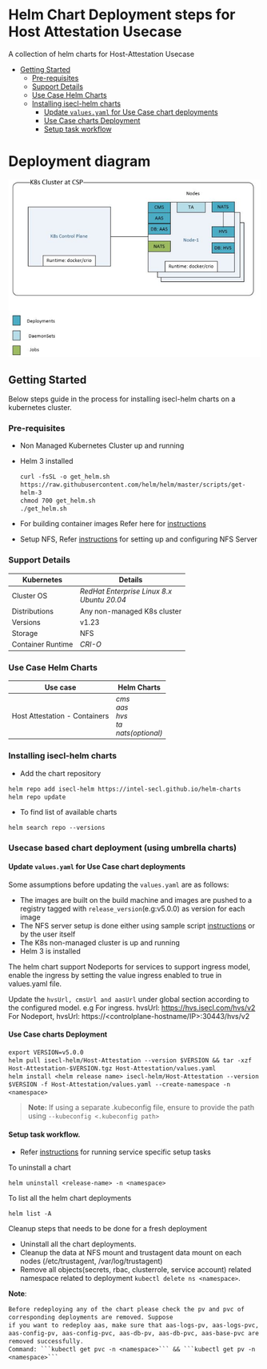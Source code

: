 # Helm Chart Deployment steps for Host Attestation Usecase

A collection of helm charts for Host-Attestation Usecase

<!-- @import "[TOC]" {cmd="toc" depthFrom=1 depthTo=6 orderedList=false} -->

<!-- code_chunk_output -->

  - [Getting Started](#getting-started)
    - [Pre-requisites](#pre-requisites)
    - [Support Details](#support-details)
    - [Use Case Helm Charts](#use-case-helm-charts)
    - [Installing isecl-helm charts](#installing-isecl-helm-charts)
      - [Update `values.yaml` for Use Case chart deployments](#update-valuesyaml-for-use-case-chart-deployments)
      - [Use Case charts Deployment](#usecase-based-chart-deployment-using-umbrella-charts)
      - [Setup task workflow](#setup-task-workflow)

<!-- /code_chunk_output -->

# Deployment diagram
![K8s Deployment-fsws](../../images/fs.jpg)

## Getting Started
Below steps guide in the process for installing isecl-helm charts on a kubernetes cluster.

### Pre-requisites
* Non Managed Kubernetes Cluster up and running
* Helm 3 installed
  ```shell
  curl -fsSL -o get_helm.sh https://raw.githubusercontent.com/helm/helm/master/scripts/get-helm-3
  chmod 700 get_helm.sh
  ./get_helm.sh
  ```

* For building container images Refer here for [instructions](https://github.com/intel-secl/docs/blob/v4.2/develop/docs/quick-start-guides/Foundational%20%26%20Workload%20Security%20-%20Containerization/5Build.md)  

* Setup NFS, Refer [instructions](../../docs/NFS-Setup.md) for setting up and configuring NFS Server

### Support Details

| Kubernetes        | Details                                                      |
| ----------------- | ------------------------------------------------------------ |
| Cluster OS        | *RedHat Enterprise Linux 8.x* <br/>*Ubuntu 20.04*            |
| Distributions     | Any non-managed K8s cluster                                  |
| Versions          | v1.23                                                        |
| Storage           | NFS                                                          |
| Container Runtime | *CRI-O*<br/>                                                 |

### Use Case Helm Charts 

| Use case                                | Helm Charts                                                 |
| --------------------------------------- | ----------------------------------------------------------- |
| Host Attestation - Containers           | *cms*<br />*aas*<br />*hvs*<br />*ta*<br />*nats(optional)* |

### Installing isecl-helm charts

* Add the chart repository
```shell script
helm repo add isecl-helm https://intel-secl.github.io/helm-charts
helm repo update
```

* To find list of available charts
```shell script
helm search repo --versions
``` 

### Usecase based chart deployment (using umbrella charts)

#### Update `values.yaml` for Use Case chart deployments

Some assumptions before updating the `values.yaml` are as follows:
* The images are built on the build machine and images are pushed to a registry tagged with `release_version`(e.g:v5.0.0) as version for each image
* The NFS server setup is done either using sample script [instructions](../../docs/NFS-Setup.md) or by the user itself
* The K8s non-managed cluster is up and running
* Helm 3 is installed

The helm chart support Nodeports for services to support ingress model, enable the ingress by setting the value ingress enabled to true in values.yaml file.

Update the ```hvsUrl, cmsUrl and aasUrl``` under global section according to the configured model.
e.g For ingress. hvsUrl: https://hvs.isecl.com/hvs/v2
    For Nodeport, hvsUrl: https://<controlplane-hostname/IP>:30443/hvs/v2

#### Use Case charts Deployment

```shell script
export VERSION=v5.0.0
helm pull isecl-helm/Host-Attestation --version $VERSION && tar -xzf Host-Attestation-$VERSION.tgz Host-Attestation/values.yaml
helm install <helm release name> isecl-helm/Host-Attestation --version $VERSION -f Host-Attestation/values.yaml --create-namespace -n <namespace>
```
> **Note:** If using a separate .kubeconfig file, ensure to provide the path using `--kubeconfig <.kubeconfig path>`

#### Setup task workflow.
* Refer [instructions](../../docs/setup-task-workflow.md) for running service specific setup tasks

To uninstall a chart
```shell script
helm uninstall <release-name> -n <namespace>
```

To list all the helm chart deployments 
```shell script
helm list -A
```

Cleanup steps that needs to be done for a fresh deployment
* Uninstall all the chart deployments.
* Cleanup the data at NFS mount and trustagent data mount on each nodes (/etc/trustagent, /var/log/trustagent)
* Remove all objects(secrets, rbac, clusterrole, service account) related namespace related to deployment ```kubectl delete ns <namespace>```. 

**Note**: 
    
    Before redeploying any of the chart please check the pv and pvc of corresponding deployments are removed. Suppose
    if you want to redeploy aas, make sure that aas-logs-pv, aas-logs-pvc, aas-config-pv, aas-config-pvc, aas-db-pv, aas-db-pvc, aas-base-pvc are removed successfully.
    Command: ```kubectl get pvc -n <namespace>``` && ```kubectl get pv -n <namespace>``` 
